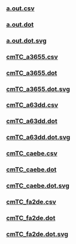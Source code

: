 ### [a.out.csv](a.out.csv)
### [a.out.dot](a.out.dot)
### [a.out.dot.svg](a.out.dot.svg)
### [cmTC_a3655.csv](cmTC_a3655.csv)
### [cmTC_a3655.dot](cmTC_a3655.dot)
### [cmTC_a3655.dot.svg](cmTC_a3655.dot.svg)
### [cmTC_a63dd.csv](cmTC_a63dd.csv)
### [cmTC_a63dd.dot](cmTC_a63dd.dot)
### [cmTC_a63dd.dot.svg](cmTC_a63dd.dot.svg)
### [cmTC_caebe.csv](cmTC_caebe.csv)
### [cmTC_caebe.dot](cmTC_caebe.dot)
### [cmTC_caebe.dot.svg](cmTC_caebe.dot.svg)
### [cmTC_fa2de.csv](cmTC_fa2de.csv)
### [cmTC_fa2de.dot](cmTC_fa2de.dot)
### [cmTC_fa2de.dot.svg](cmTC_fa2de.dot.svg)
